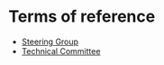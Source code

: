 # Terms of reference

* [Steering Group](Steering_Group.adoc)
* [Technical Committee](Technical_Committee.adoc)
